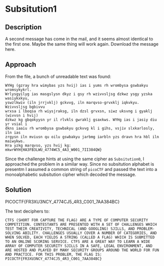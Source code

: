 # Subsitution1

## Description

A second message has come in the mail, and it seems almost identical to the first one. Maybe the same thing will work again.
Download the message here.

## Approach
From the file, a bunch of unreadable text was found:
```
WYHg (gzray hra wimybas yzs hvij) ias i yums rh wrombysa gswbakyu wromsykykrl. 
Wrlysgyilyg ias masgslysn dkyz i gsy rh wzivvsljsg dzkwz ysgy yzska wasiykxkyu, 
yswzlkwiv (iln jrrjvklj) gckvvg, iln marqvso-grvxklj iqkvkyu. Wzivvsljsg bgbivvu 
wrxsa i lboqsa rh wiysjraksg, iln dzsl grvxsn, siwz uksvng i gyaklj (wivvsn i hvij) 
dzkwz kg gbqokyysn yr il rlvkls gwraklj gsaxkws. WYHg ias i jasiy diu yr vsial i 
dkns iaaiu rh wrombysa gswbakyu gckvvg kl i gihs, vsjiv slxkarlosly, iln ias 
zrgysn iln mviusn qu oilu gswbakyu jarbmg iarbln yzs dravn hra hbl iln maiwykws.
Hra yzkg marqvso, yzs hvij kg: mkwrWYH{HA3FB3LWU_4774WC5_4A3_W001_7II384QW}
```

Since the challenge hints at using the same cipher as `Subsitution0`, I approached the problem in a similar way.
Since no subsitution alphabet is presentm I assumed a common string of `picoCTF` and passed the text into a monoalphabetic subsitution cipher which decoded the message.

## Solution
PICOCTF{FR3XU3NCY_4774CJ5_4R3_C001_7AA384BC}

The text deciphers to:
```
CTFS (SHORT FOR CAPTURE THE FLAG) ARE A TYPE OF COMPUTER SECURITY COMPETITION. CONTESTANTS ARE PRESENTED WITH A SET OF CHALLENGES WHICH TEST THEIR CREATIVITY, TECHNICAL (AND GOOGLING) SJILLS, AND PROBLEM-SOLVING ABILITY. CHALLENGES USUALLY COVER A NUMBER OF CATEGORIES, AND WHEN SOLVED, EACH YIELDS A STRING (CALLED A FLAG) WHICH IS SUBMITTED TO AN ONLINE SCORING SERVICE. CTFS ARE A GREAT WAY TO LEARN A WIDE ARRAY OF COMPUTER SECURITY SJILLS IN A SAFE, LEGAL ENVIRONMENT, AND ARE HOSTED AND PLAYED BY MANY SECURITY GROUPS AROUND THE WORLD FOR FUN AND PRACTICE. FOR THIS PROBLEM, THE FLAG IS: PICOCTF{FR3XU3NCY_4774CJ5_4R3_C001_7AA384BC}
```






